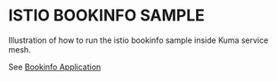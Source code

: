 # ISTIO BOOKINFO SAMPLE
Illustration of how to run the istio bookinfo sample inside Kuma service mesh.

See [Bookinfo Application](https://istio.io/docs/examples/bookinfo/)
